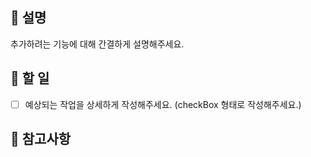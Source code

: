 ## 📄 설명

추가하려는 기능에 대해 간결하게 설명해주세요.

## 🏁 할 일

- [ ] 예상되는 작업을 상세하게 작성해주세요. (checkBox 형태로 작성해주세요.)

## 🫡 참고사항
